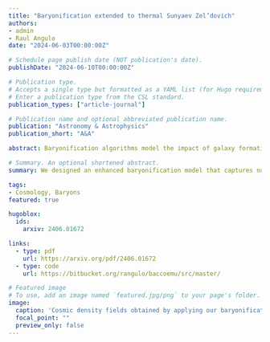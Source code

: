 ```yaml
---
title: "Baryonification extended to thermal Sunyaev Zel’dovich"
authors:
- admin
- Raul Angulo
date: "2024-06-03T00:00:00Z"

# Schedule page publish date (NOT publication's date).
publishDate: "2024-06-10T00:00:00Z"

# Publication type.
# Accepts a single type but formatted as a YAML list (for Hugo requirements).
# Enter a publication type from the CSL standard.
publication_types: ["article-journal"]

# Publication name and optional abbreviated publication name.
publication: "Astronomy & Astrophysics"
publication_short: "A&A"

abstract: Baryonification algorithms model the impact of galaxy formation and feedback on the matter field in gravity-only simulations by adopting physically motivated parametric prescriptions. In this paper, we extend these models to describe gas temperature and pressure, allowing for a self-consistent modelling of the thermal Sunyaev-Zel'dovich effect, weak gravitational lensing, and their cross-correlation, down to small scales. We validate our approach by showing that it can simultaneously reproduce the electron pressure, gas, stellar, and dark matter power spectra as measured in all BAHAMAS hydrodynamical simulations. Specifically, with only two additional free parameters, we can fit the electron pressure auto- and cross-power spectra at 10% while reproducing the suppression in the matter power spectrum induced by baryons at the per cent level, for different active galactic nuclei (AGN) feedback strengths in BAHAMAS. Furthermore, we reproduce BAHAMAS convergence and thermal Sunyaev Zel'dovich angular power spectra within 1% and 10% accuracy, respectively, down to ℓ = 5000. When used jointly with cosmological rescaling algorithms, the baryonification presented here allows for a fast and accurate exploration of cosmological and astrophysical scenarios. Therefore, it can be employed to create mock catalogues, lightcones, and large training sets for emulators aimed at interpreting forthcoming multi-wavelength observations of the large-scale structure of the Universe.

# Summary. An optional shortened abstract.
summary: We designed an enhanced baryonification model that captures not only how galaxy formation shapes matter but also how it heats and pressurizes gas — unlocking realistic predictions for lensing and the thermal Sunyaev-Zel’dovich effect. With just two extra parameters, it matches state-of-the-art hydrodynamical simulations at percent-level precision, paving the way for fast, accurate modeling of the Universe’s small-scale structure.

tags:
- Cosmology, Baryons
featured: true

hugoblox:
  ids:
    arxiv: 2406.01672

links:
  - type: pdf
    url: https://arxiv.org/pdf/2406.01672
  - type: code
    url: https://bitbucket.org/rangulo/baccoemu/src/master/

# Featured image
# To use, add an image named `featured.jpg/png` to your page's folder. 
image:
  caption: 'Cosmic density fields obtained by applying our baryonification to an N-body simulation: dark matter, galaxies, bound gas in hydrostatic equilibrium, and gas ejected by AGN feedback'
  focal_point: ""
  preview_only: false
---
```

